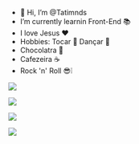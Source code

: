 - 👋 Hi, I’m @Tatimnds
- I’m currently learnin Front-End 📚 
- I love Jesus ❤️
- Hobbies: Tocar 🎸 Dançar 💃
- Chocolatra 🍫
- Cafezeira ☕
- Rock 'n' Roll 😎❕

 <a href="https://discord.gg/tatimnds" target="_blank"><img src="https://img.shields.io/badge/Discord-7289DA?style=for-the-badge&logo=discord&logoColor=white" target="_blank"></a> 

<a href = "mailto:contato.tatimendes@gmail.com"><img src="https://img.shields.io/badge/-Gmail-%23333?style=for-the-badge&logo=gmail&logoColor=white" target="_blank"></a>

<a href="https://www.linkedin.com/in/tatiane-mendes-front" target="_blank"><img src="https://img.shields.io/badge/-LinkedIn-%230077B5?style=for-the-badge&logo=linkedin&logoColor=white" target="_blank"></a> 

<a href="https://twitter.com/TatiMnds" ><img src="https://img.shields.io/badge/Twitter-1DA1F2?style=for-the-badge&logo=twitter&logoColor=white"></a>
  
</div>
